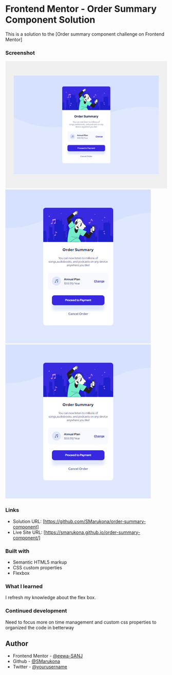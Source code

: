 # Frontend Mentor - Order Summary Component Solution

This is a solution to the [Order summary component challenge on Frontend Mentor]

### Screenshot

![Desktop](images/ss/desktop.png)
![Tab](images/ss/tab.png)
![Mobile](images/ss/mobile.png)

### Links

- Solution URL: [https://github.com/SMarukona/order-summary-component]
- Live Site URL: [https://smarukona.github.io/order-summary-component/]

### Built with

- Semantic HTML5 markup
- CSS custom properties
- Flexbox

### What I learned
I refresh my knowledge about the flex box. 

### Continued development
Need to focus more on time management and custom css properties to organized the code in betterway

## Author
- Frontend Mentor - [@eewa-SANJ](https://www.frontendmentor.io/profile/eewa-SANJ)
- Github - [@SMarukona](https://github.com/SMarukona)
- Twitter - [@yourusername](https://www.twitter.com/yourusername)



